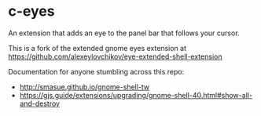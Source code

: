 # c-eyes

An extension that adds an eye to the panel bar that follows your cursor.

This is a fork of the extended gnome eyes extension at https://github.com/alexeylovchikov/eye-extended-shell-extension

Documentation for anyone stumbling across this repo:

* http://smasue.github.io/gnome-shell-tw
* https://gjs.guide/extensions/upgrading/gnome-shell-40.html#show-all-and-destroy
